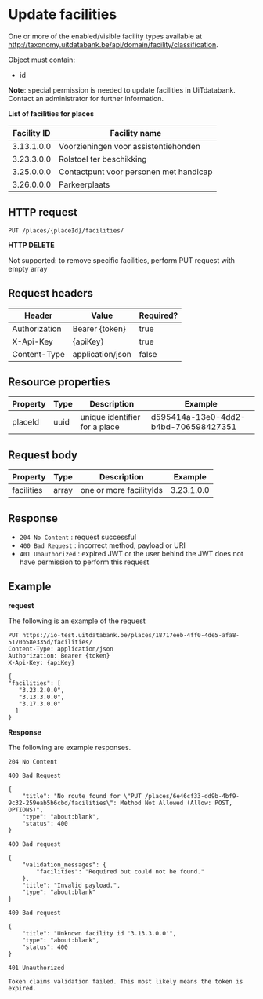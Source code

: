 ---
---

# Update facilities

One or more of the enabled/visible facility types available at http://taxonomy.uitdatabank.be/api/domain/facility/classification.

Object must contain:
- id

**Note**: special permission is needed to update facilities in UiTdatabank. Contact an administrator for further information.

**List of facilities for places**

| Facility ID | Facility name                         |
| ----------- | ------------------------------------- |
| 3.13.1.0.0 | Voorzieningen voor assistentiehonden |
| 3.23.3.0.0 | Rolstoel ter beschikking |
| 3.25.0.0.0 | Contactpunt voor personen met handicap |
| 3.26.0.0.0 | Parkeerplaats |

## HTTP request

```
PUT /places/{placeId}/facilities/
```

**HTTP DELETE**

Not supported: to remove specific facilities, perform PUT request with empty array

## Request headers

| Header        | Value            | Required? |
| ------------- | ---------------- | --------- |
| Authorization | Bearer {token}   | true      |
| X-Api-Key     | {apiKey}         | true      |
| Content-Type  | application/json | false     |

## Resource properties

| Property	| Type | Description | Example |
|--|--|--|--|
| placeId	| uuid | unique identifier for a place | d595414a-13e0-4dd2-b4bd-706598427351 |

## Request body

| Property	| Type | Description | Example |
|--|--|--|--|
| facilities | array | one or more facilityIds | 3.23.1.0.0 |

## Response

* `204 No Content` : request successful
* `400 Bad Request` : incorrect method, payload or URI
* `401 Unauthorized` : expired JWT or the user behind the JWT does not have permission to perform this request

## Example

**request**

The following is an example of the request

```
PUT https://io-test.uitdatabank.be/places/18717eeb-4ff0-4de5-afa8-5170b58e335d/facilities/
Content-Type: application/json
Authorization: Bearer {token}
X-Api-Key: {apiKey}

{
"facilities": [
   "3.23.2.0.0",
   "3.13.3.0.0",
   "3.17.3.0.0"
  ]
}
```

**Response**

The following are example responses.

```
204 No Content
```

```
400 Bad Request

{
    "title": "No route found for \"PUT /places/6e46cf33-dd9b-4bf9-9c32-259eab5b6cbd/facilities\": Method Not Allowed (Allow: POST, OPTIONS)",
    "type": "about:blank",
    "status": 400
}
```

```
400 Bad request

{
    "validation_messages": {
        "facilities": "Required but could not be found."
    },
    "title": "Invalid payload.",
    "type": "about:blank"
}
```
```
400 Bad request

{
    "title": "Unknown facility id '3.13.3.0.0'",
    "type": "about:blank",
    "status": 400
}
```

```
401 Unauthorized

Token claims validation failed. This most likely means the token is expired.
```
